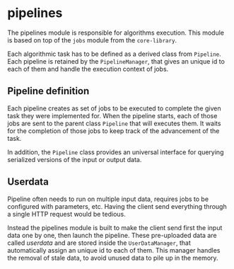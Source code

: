 # pipelines

The pipelines module is responsible for algorithms execution. This module
is based on top of the `jobs` module from the `core-library`.

Each algorithmic task has to be defined as a derived class from `Pipeline`.
Each pipeline is retained by the `PipelineManager`, that gives an unique
id to each of them and handle the execution context of jobs.

## Pipeline definition

Each pipeline creates as set of jobs to be executed to complete the given
task they were implemented for. When the pipeline starts, each of those jobs
are sent to the parent class `Pipeline` that will executes them. It waits for
the completion of those jobs to keep track of the advancement of the task.

In addition, the `Pipeline` class provides an universal interface for
querying serialized versions of the input or output data.

## Userdata

Pipeline often needs to run on multiple input data, requires jobs to be
configured with parameters, etc. Having the client send everything through a 
single HTTP request would be tedious.

Instead the pipelines module is built to make the client send first the
input data one by one, then launch the pipeline. These pre-uploaded data are
called _userdata_ and are stored inside the `UserDataManager`, that 
automatically assign an unique id to each of them. This manager handles
the removal of stale data, to avoid unused data to pile up in the memory.

